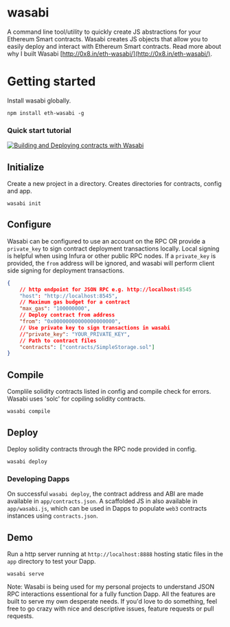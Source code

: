 # wasabi
A command line tool/utility to quickly create JS abstractions for your Ethereum Smart contracts. Wasabi creates JS objects that allow you to easily deploy and interact with Ethereum Smart contracts. Read more about why I built Wasabi [http://0x8.in/eth-wasabi/](http://0x8.in/eth-wasabi/).

# Getting started
Install wasabi globally.
```
npm install eth-wasabi -g
```

### Quick start tutorial
[![Building and Deploying contracts with Wasabi](https://img.youtube.com/vi/z6ACHroi3zY/0.jpg)](https://www.youtube.com/watch?v=z6ACHroi3zY)

## Initialize
Create a new project in a directory. Creates directories for contracts, config and app.
```
wasabi init
```

## Configure
Wasabi can be configured to use an account on the RPC OR provide a `private_key` to sign contract deployment transactions locally. Local signing is helpful when using Infura or other public RPC nodes. If a `private_key` is provided, the `from` address will be ignored, and wasabi will perform client side signing for deployment transactions.

```json
{
    // http endpoint for JSON RPC e.g. http://localhost:8545
    "host": "http://localhost:8545",
    // Maximum gas budget for a contract
    "max_gas": "100000000",
    // Deploy contract from address
    "from": "0x00000000000000000000",
    // Use private key to sign transactions in wasabi
    //"private_key": "YOUR_PRIVATE_KEY",
    // Path to contract files
    "contracts": ["contracts/SimpleStorage.sol"]
}
```

## Compile
Complile solidity contracts listed in config and compile check for errors. Wasabi uses 'solc' for copiling solidity contracts.
```
wasabi compile
```

## Deploy
Deploy solidity contracts through the RPC node provided in config.
```
wasabi deploy
```

### Developing Dapps
On successful `wasabi deploy`, the contract address and ABI are made available in `app/contracts.json`. A scaffolded JS in also available in `app/wasabi.js`, which can be used in Dapps to populate `web3` contracts instances using `contracts.json`.

## Demo
Run a http server running at `http://localhost:8888` hosting static files in the `app` directory to test your Dapp.
```
wasabi serve
```

Note: Wasabi is being used for my personal projects to understand JSON RPC interactions essentional for a fully function Dapp. All the features are built to serve my own desperate needs. If you'd love to do something, feel free to go crazy with nice and descriptive issues, feature requests or pull requests.
